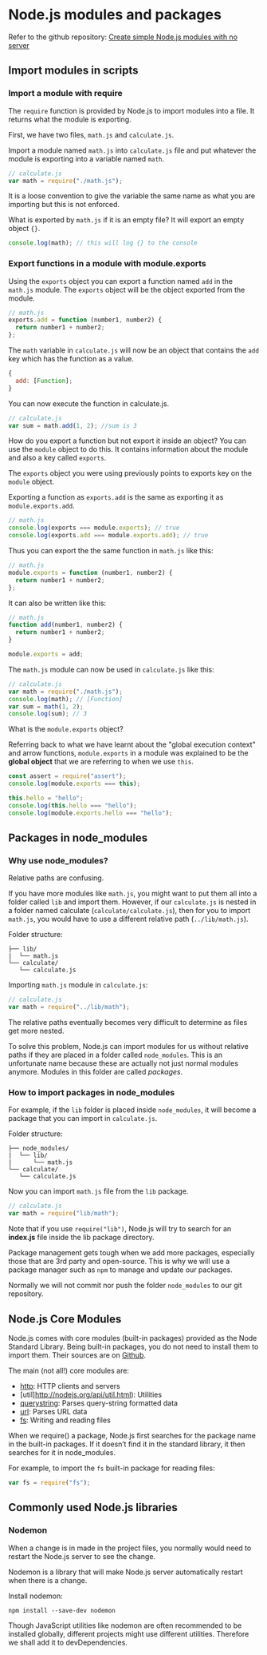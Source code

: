 # Node.js modules and packages

Refer to the github repository: [Create simple Node.js modules with no server](https://github.com/thoughtworks-jumpstart/simple-node-modules)

## Import modules in scripts

### Import a module with require

The `require` function is provided by Node.js to import modules into a file.
It returns what the module is exporting.

First, we have two files, `math.js` and `calculate.js`.

Import a module named `math.js` into `calculate.js` file and put whatever the module is exporting into a variable named `math`.

```js
// calculate.js
var math = require("./math.js");
```

It is a loose convention to give the variable the same name as what you are importing but this is not enforced.

What is exported by `math.js` if it is an empty file? It will export an empty object `{}`.

```js
console.log(math); // this will log {} to the console
```

### Export functions in a module with module.exports

Using the `exports` object you can export a function named `add` in the `math.js` module.
The `exports` object will be the object exported from the module.

```js
// math.js
exports.add = function (number1, number2) {
  return number1 + number2;
};
```

The `math` variable in `calculate.js` will now be an object that contains the `add` key which has the function as a value.

```js
{
  add: [Function];
}
```

You can now execute the function in calculate.js.

```js
// calculate.js
var sum = math.add(1, 2); //sum is 3
```

How do you export a function but not export it inside an object? You can use the `module` object to do this.
It contains information about the module and also a key called `exports`.

The `exports` object you were using previously points to exports key on the `module` object.

Exporting a function as `exports.add` is the same as exporting it as `module.exports.add`.

```js
// math.js
console.log(exports === module.exports); // true
console.log(exports.add === module.exports.add); // true
```

Thus you can export the the same function in `math.js` like this:

```js
// math.js
module.exports = function (number1, number2) {
  return number1 + number2;
};
```

It can also be written like this:

```js
// math.js
function add(number1, number2) {
  return number1 + number2;
}

module.exports = add;
```

The `math.js` module can now be used in `calculate.js` like this:

```js
// calculate.js
var math = require("./math.js");
console.log(math); // [Function]
var sum = math(1, 2);
console.log(sum); // 3
```

What is the `module.exports` object?

Referring back to what we have learnt about the "global execution context" and arrow functions, `module.exports` in a module was explained to be the **global object** that we are referring to when we use `this`.

```js
const assert = require("assert");
console.log(module.exports === this);

this.hello = "hello";
console.log(this.hello === "hello");
console.log(module.exports.hello === "hello");
```

## Packages in node_modules

### Why use node_modules?

Relative paths are confusing.

If you have more modules like `math.js`, you might want to put them all into a folder called `lib` and import them. However, if our `calculate.js` is nested in a folder named calculate (`calculate/calculate.js`), then for you to import `math.js`, you would have to use a different relative path (`../lib/math.js`).

Folder structure:

```
├── lib/
|  └── math.js
└── calculate/
   └── calculate.js
```

Importing `math.js` module in `calculate.js`:

```js
// calculate.js
var math = require("../lib/math");
```

The relative paths eventually becomes very difficult to determine as files get more nested.

To solve this problem, Node.js can import modules for us without relative paths if they are placed in a folder called `node_modules`. This is an unfortunate name because these are actually not just normal modules anymore. Modules in this folder are called _packages_.

### How to import packages in node_modules

For example, if the `lib` folder is placed inside `node_modules`, it will become a package that you can import in `calculate.js`.

Folder structure:

```
├── node_modules/
|  └── lib/
|      └── math.js
└── calculate/
   └── calculate.js
```

Now you can import `math.js` file from the `lib` package.

```js
// calculate.js
var math = require("lib/math");
```

Note that if you use `require("lib")`, Node.js will try to search for an **index.js** file inside the lib package directory.

Package management gets tough when we add more packages, especially those that are 3rd party and open-source. This is why we will use a package manager such as `npm` to manage and update our packages.

Normally we will not commit nor push the folder `node_modules` to our git repository.

## Node.js Core Modules

Node.js comes with core modules (built-in packages) provided as the Node Standard Library. Being built-in packages, you do not need to install them to import them.
Their sources are on [Github](https://github.com/nodejs/node/tree/master/lib).

The main (not all!) core modules are:

- [http](http://nodejs.org/api/http.html#http_http): HTTP clients and servers
- [util]http://nodejs.org/api/util.html): Utilities
- [querystring](http://nodejs.org/api/querystring.html): Parses query-string formatted data
- [url](http://nodejs.org/api/url.html): Parses URL data
- [fs](http://nodejs.org/api/fs.html): Writing and reading files

When we require(<packagename>) a package, Node.js first searches for the package name in the built-in packages. If it doesn’t find it in the standard library, it then searches for it in node_modules.

For example, to import the `fs` built-in package for reading files:

```js
var fs = require("fs");
```

## Commonly used Node.js libraries

### Nodemon

When a change is in made in the project files, you normally would need to restart the Node.js server to see the change.

Nodemon is a library that will make Node.js server automatically restart when there is a change.

Install nodemon:

```
npm install --save-dev nodemon
```

Though JavaScript utilities like nodemon are often recommended to be installed globally, different projects might use different utilities. Therefore we shall add it to devDependencies.
